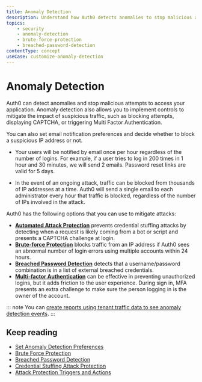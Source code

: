 ```yaml
---
title: Anomaly Detection
description: Understand how Auth0 detects anomalies to stop malicious attempts to access your application, alert you and your users of suspicious activity, and block further login attempts. 
topics:
    - security
    - anomaly-detection
    - brute-force-protection
    - breached-password-detection
contentType: concept
useCase: customize-anomaly-detection
---
```

# Anomaly Detection

Auth0 can detect anomalies and stop malicious attempts to access your application. Anomaly detection also allows you to implement controls to mitigate the impact of suspicious traffic, such as blocking attempts, displaying CAPTCHA, or triggering Multi Factor Authentication. 

You can also set email notification preferences and decide whether to block a suspicious IP address or not. 

- Your users will be notified by email once per hour regardless of the number of logins. For example, if a user tries to log in 200 times in 1 hour and 30 minutes, we will send 2 emails. Password reset links are valid for 5 days.

- In the event of an ongoing attack, traffic can be blocked from thousands of IP addresses at a time.  Auth0 will send a single email to each administrator every hour that traffic is blocked, regardless of the number of IPs involved in the attack. 

Auth0 has the following options that you can use to mitigate attacks: 

* [**Automated Attack Protection**](/anomaly-detection/concepts/credential-stuffing) prevents credential stuffing attacks by detecting when a request is likely coming from a bot or script and presents a CAPTCHA challenge at login. 
* [**Brute-force Protection**](/anomaly-detection/concepts/brute-force-protection) blocks traffic from an IP address if Auth0 sees an abnormal number of login errors using multiple accounts within 24 hours. 
* [**Breached Password Detection**](/anomaly-detection/concepts/breached-passwords) detects that a username/password combination is in a list of external breached credentials.
* [**Multi-factor Authentication**](/mfa) can be effective in preventing unauthorized logins, but it adds friction to the user experience. During sign in, MFA presents an extra challenge to make sure the person logging in is the owner of the account.     

::: note
You can [create reports using tenant traffic data to see anomaly detection events](/anomaly-detection/guides/view-anomaly-detection-events).
:::

## Keep reading

* [Set Anomaly Detection Preferences](/anomaly-detection/guides/set-anomaly-detection-preferences)
* [Brute Force Protection](/anomaly-detection/concepts/brute-force-protection)
* [Breached Password Detection](/anomaly-detection/concepts/breached-passwords)
* [Credential Stuffing Attack Protection](/anomaly-detection/concepts/credential-stuffing)
* [Attack Protection Triggers and Actions](/anomaly-detection/references/attack-protection-triggers-actions)